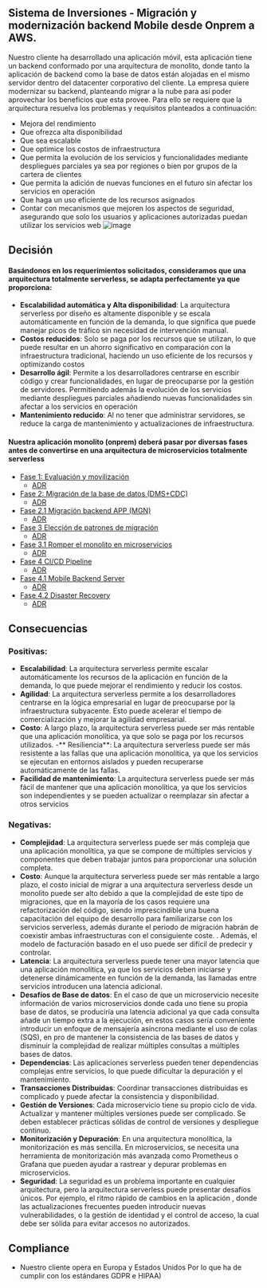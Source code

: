 ## Sistema de Inversiones - Migración y modernización backend Mobile desde Onprem a AWS.

Nuestro cliente ha desarrollado una aplicación móvil, esta aplicación tiene un backend conformado por una arquitectura de monolito, donde tanto la aplicación de backend como la base de datos están alojadas en el mismo servidor dentro del datacenter corporativo del cliente. La empresa quiere modernizar su backend, planteando migrar a la nube para así poder aprovechar los beneficios que esta provee.
Para ello se requiere que la arquitectura resuelva los problemas y requisitos planteados a continuación:
- Mejora del rendimiento
- Que ofrezca alta disponibilidad
- Que sea escalable
- Que optimice los costos de infraestructura
- Que permita la evolución de los servicios y funcionalidades mediante despliegues parciales ya sea por regiones o bien por grupos de la cartera de clientes
- Que permita la adición de nuevas funciones en el futuro sin afectar los servicios en operación
- Que haga un uso eficiente de los recursos asignados
- Contar con mecanismos que mejoren los aspectos de seguridad, asegurando que solo los usuarios y aplicaciones autorizadas puedan utilizar los servicios web
  ![image](https://github.com/vicky2023ABC/Capstone2023/assets/150178798/c540a4f0-491c-4e9f-878d-59efd4d9b266)


## Decisión
#### Basándonos en los requerimientos solicitados, consideramos que una arquitectura totalmente serverless, se adapta perfectamente ya que proporciona:
- **Escalabilidad automática y Alta disponibilidad**: La arquitectura serverless por diseño es altamente disponible y se escala automáticamente en función de la demanda, lo que significa que puede manejar picos de tráfico sin necesidad de intervención manual.
- **Costos reducidos**: Solo se paga por los recursos que se utilizan, lo que puede resultar en un ahorro significativo en comparación con la infraestructura tradicional, haciendo un uso eficiente de los recursos y optimizando costos
- **Desarrollo ágil**: Permite a los desarrolladores centrarse en escribir código y crear funcionalidades, en lugar de preocuparse por la gestión de servidores. Permitiendo además la evolución de los servicios mediante despliegues parciales añadiendo nuevas funcionalidades sin afectar a los servicios en operación
- **Mantenimiento reducido**: Al no tener que administrar servidores, se reduce la carga de mantenimiento y actualizaciones de infraestructura.

#### Nuestra aplicación monolito (onprem) deberá pasar por diversas fases antes de convertirse en una arquitectura de microservicios totalmente serverless
- [Fase 1: Evaluación y movilización](https://github.com/vicky2023ABC/Capstone2023/blob/main/Diagrams/Phase%201%20Assess%20and%20Mobilize.drawio.png)
    - [ADR](https://github.com/vicky2023ABC/Capstone2023/blob/main/ADRs/ADR%20Phase%201%20Assess%20and%20Mobilize.md)
- [Fase 2: Migración de la base de datos (DMS+CDC)](https://github.com/vicky2023ABC/Capstone2023/blob/main/Diagrams/Phase%202%20DMS-Database%20Migration%20v2.drawio.png)
    - [ADR](https://github.com/vicky2023ABC/Capstone2023/blob/main/ADRs/ADR%20Phase%202%20DMS-Database%20Migration.md)
- [Fase 2.1 Migración backend APP (MGN)](https://github.com/vicky2023ABC/Capstone2023/blob/main/Diagrams/Phase%202.1%20Rehosting%20Server%20with%20Application%20Migration%20Service%20(MGN)%20v2%20%20V2.drawio.png)
    - [ADR](https://github.com/vicky2023ABC/Capstone2023/blob/main/ADRs/ADR%20Phase%202.1%20Rehosting%20Server%20with%20Application%20Migration%20Service%20(MGN)%20.md)
- [Fase 3 Elección de patrones de migración](https://github.com/vicky2023ABC/Capstone2023/blob/main/Diagrams/Phase%203%20Choosing%20Monolith%20Decomposition%20pattern-Stangler%20Fig%20Pattern.drawio.png)
    - [ADR](https://github.com/vicky2023ABC/Capstone2023/blob/main/ADRs/ADR%20Phase%203%20Choosing%20Monolith%20Decomposition%20pattern.md)
- [Fase 3.1 Romper el monolito en microservicios](https://github.com/vicky2023ABC/Capstone2023/blob/main/Diagrams/Phase%203.1.1%20Break%20the%20monolith%20into%20microservices%20(Lambda)%2BHA%20Monolith.drawio.png)
    - [ADR](https://github.com/vicky2023ABC/Capstone2023/blob/main/ADRs/ADR%20Phase%203.1%20Break%20the%20monolith%20into%20microservices%20(Lambda).md)
- [Fase 4 CI/CD Pipeline](https://github.com/vicky2023ABC/Capstone2023/blob/main/Diagrams/Phase%204.0%20CI-CD%20Pipeline.%20Mobile%20Backend%20Serverless%20.drawio.png)
    - [ADR](https://github.com/vicky2023ABC/Capstone2023/blob/main/ADRs/ADR%20Phase%204.0%20CI-CD%20Pipeline.%20Mobile%20Backend%20Serverless.md)
- [Fase 4.1 Mobile Backend Server](https://github.com/vicky2023ABC/Capstone2023/blob/main/Diagrams/Phase%204.1%20Mobile%20Backend%20Serverless%20V3.drawio.png)
    - [ADR](https://github.com/vicky2023ABC/Capstone2023/blob/main/ADRs/ADR%20Phase%204.1%20Mobile%20Backend%20Serverless.md)
- [Fase 4.2 Disaster Recovery](https://github.com/vicky2023ABC/Capstone2023/blob/main/Diagrams/Phase%204.2%20Mobile%20Backend%20Serverless%20V6con%20DR.drawio.png)
    - [ADR](https://github.com/vicky2023ABC/Capstone2023/blob/main/ADRs/ADR%20Phase%204.2%20Mobile%20Backend%20Serverless%20with%20DR.md)

## Consecuencias

### Positivas:
- **Escalabilidad**: La arquitectura serverless permite escalar automáticamente los recursos de la aplicación en función de la demanda, lo que puede mejorar el rendimiento y reducir los costos.
- **Agilidad**: La arquitectura serverless permite a los desarrolladores centrarse en la lógica empresarial en lugar de preocuparse por la infraestructura subyacente. Esto puede acelerar el tiempo de comercialización y mejorar la agilidad empresarial.
- **Costo**: A largo plazo, la arquitectura serverless puede ser más rentable que una aplicación monolítica, ya que solo se paga por los recursos utilizados.
-** Resiliencia**: La arquitectura serverless puede ser más resistente a las fallas que una aplicación monolítica, ya que los servicios se ejecutan en entornos aislados y pueden recuperarse automáticamente de las fallas.
- **Facilidad de mantenimiento**: La arquitectura serverless puede ser más fácil de mantener que una aplicación monolítica, ya que los servicios son independientes y se pueden actualizar o reemplazar sin afectar a otros servicios
### Negativas:
- **Complejidad**: La arquitectura serverless puede ser más compleja que una aplicación monolítica, ya que se compone de múltiples servicios y componentes que deben trabajar juntos para proporcionar una solución completa.
- **Costo**: Aunque la arquitectura serverless puede ser más rentable a largo plazo, el costo inicial de migrar a una arquitectura serverless desde un monolito puede ser alto debido a que la complejidad de este tipo de migraciones, que en la mayoría de los casos requiere una refactorización del código, siendo imprescindible una buena capacitación del equipo de desarrollo para familiarizarse con los servicios serverless, además durante el periodo de migración habrán de coexistir ambas infraestructuras con el consiguiente coste. . Además, el modelo de facturación basado en el uso puede ser difícil de predecir y controlar.
- **Latencia**: La arquitectura serverless puede tener una mayor latencia que una aplicación monolítica, ya que los servicios deben iniciarse y detenerse dinámicamente en función de la demanda, las llamadas entre servicios introducen una latencia adicional.
- **Desafíos de Base de datos**: En el caso de que un microservicio necesite información de varios microservicios donde cada uno tiene su propia base de datos, se produciría una latencia adicional ya que cada consulta añade un tiempo extra a la ejecución, en estos casos sería conveniente introducir un enfoque de mensajería asíncrona mediante el uso de colas (SQS), en pro de mantener la consistencia de las bases de datos y disminuir la complejidad de realizar múltiples consultas a múltiples bases de datos.
- **Dependencias**: Las aplicaciones serverless pueden tener dependencias complejas entre servicios, lo que puede dificultar la depuración y el mantenimiento.
- **Transacciones Distribuidas**: Coordinar transacciones distribuidas es complicado y puede afectar la consistencia y disponibilidad.
- **Gestión de Versiones**: Cada microservicio tiene su propio ciclo de vida. Actualizar y mantener múltiples versiones puede ser complicado. Se deben establecer prácticas sólidas de control de versiones y despliegue continuo.
- **Monitorización y Depuración**: En una arquitectura monolítica, la monitorización es más sencilla. En microservicios, se necesita una herramienta de monitorización más avanzada como Prometheus o Grafana que pueden ayudar a rastrear y depurar problemas en microservicios.
- **Seguridad**: La seguridad es un problema importante en cualquier arquitectura, pero la arquitectura serverless puede presentar desafíos únicos. Por ejemplo, el ritmo rápido de cambios en la aplicación , donde las actualizaciones frecuentes pueden introducir nuevas vulnerabilidades, o la gestión de identidad y el control de acceso, la cual debe ser sólida para evitar accesos no autorizados.
## Compliance
- Nuestro cliente opera en Europa y Estados Unidos Por lo que ha de cumplir con los estándares GDPR e HIPAA)


